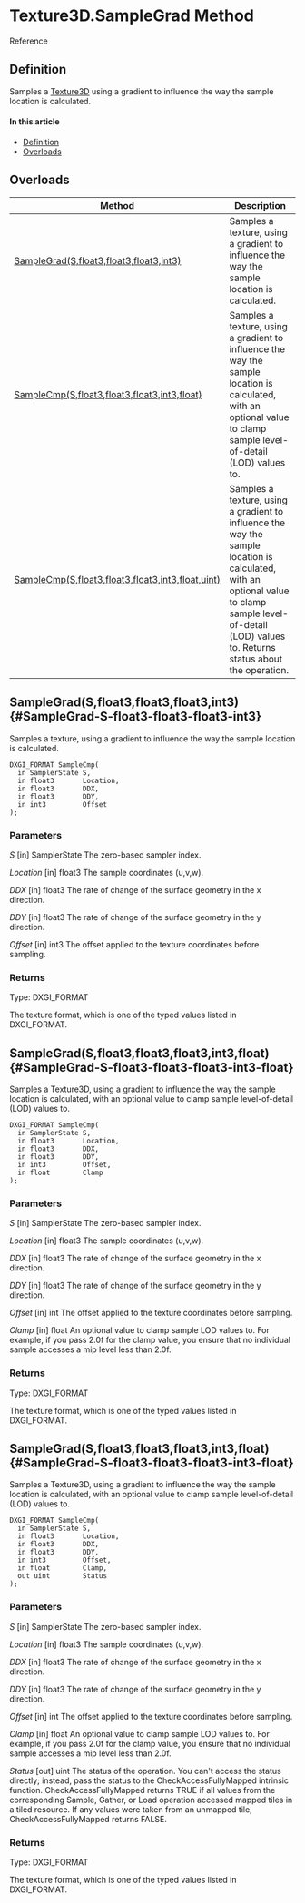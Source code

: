 # Texture3D.SampleGrad Method

Reference

## Definition

Samples a [Texture3D](#Texture3D.md) using a gradient to influence the way the sample location is calculated.
#### In this article

*  [Definition](#definition)
*  [Overloads](#overloads)

## Overloads

| Method | Description |
| ------ | ----------- |
| [SampleGrad(S,float3,float3,float3,int3)](#SampleGrad-S-float3-float3-float3-int3) | Samples a texture, using a gradient to influence the way the sample location is calculated. |
| [SampleCmp(S,float3,float3,float3,int3,float)](#SampleCmp-S-float3-float3-float3-int3-float) | Samples a texture, using a gradient to influence the way the sample location is calculated, with an optional value to clamp sample level-of-detail (LOD) values to. |
| [SampleCmp(S,float3,float3,float3,int3,float,uint)](#SampleCmp-S-float3-float-float-int3-float-uint) | Samples a texture, using a gradient to influence the way the sample location is calculated, with an optional value to clamp sample level-of-detail (LOD) values to. Returns status about the operation. |

## SampleGrad(S,float3,float3,float3,int3) {#SampleGrad-S-float3-float3-float3-int3}

Samples a texture, using a gradient to influence the way the sample location is calculated.

```HLSL
DXGI_FORMAT SampleCmp(
  in SamplerState S,
  in float3       Location,
  in float3       DDX,
  in float3       DDY,
  in int3         Offset
);
```

### Parameters
<i>S</i> [in] SamplerState
The zero-based sampler index.

<i>Location</i> [in] float3
The sample coordinates (u,v,w).

<i>DDX</i> [in] float3
The rate of change of the surface geometry in the x direction.

<i>DDY</i> [in] float3
The rate of change of the surface geometry in the y direction.

<i>Offset</i> [in] int3
The offset applied to the texture coordinates before sampling.

### Returns
Type: DXGI_FORMAT

The texture format, which is one of the typed values listed in DXGI_FORMAT.

## SampleGrad(S,float3,float3,float3,int3,float) {#SampleGrad-S-float3-float3-float3-int3-float}

Samples a Texture3D, using a gradient to influence the way the sample location is calculated, with an optional value to clamp sample level-of-detail (LOD) values to.

```HLSL
DXGI_FORMAT SampleCmp(
  in SamplerState S,
  in float3       Location,
  in float3       DDX,
  in float3       DDY,
  in int3         Offset,
  in float        Clamp
);
```

### Parameters
<i>S</i> [in] SamplerState
The zero-based sampler index.

<i>Location</i> [in] float3
The sample coordinates (u,v,w).

<i>DDX</i> [in] float3
The rate of change of the surface geometry in the x direction.

<i>DDY</i> [in] float3
The rate of change of the surface geometry in the y direction.

<i>Offset</i> [in] int
The offset applied to the texture coordinates before sampling.

<i>Clamp</i> [in] float
An optional value to clamp sample LOD values to. For example, if you pass 2.0f for the clamp value, you ensure that no individual sample accesses a mip level less than 2.0f.

### Returns
Type: DXGI_FORMAT

The texture format, which is one of the typed values listed in DXGI_FORMAT.

## SampleGrad(S,float3,float3,float3,int3,float) {#SampleGrad-S-float3-float3-float3-int3-float}

Samples a Texture3D, using a gradient to influence the way the sample location is calculated, with an optional value to clamp sample level-of-detail (LOD) values to.

```HLSL
DXGI_FORMAT SampleCmp(
  in SamplerState S,
  in float3       Location,
  in float3       DDX,
  in float3       DDY,
  in int3         Offset,
  in float        Clamp,
  out uint        Status
);
```

### Parameters
<i>S</i> [in] SamplerState
The zero-based sampler index.

<i>Location</i> [in] float3
The sample coordinates (u,v,w).

<i>DDX</i> [in] float3
The rate of change of the surface geometry in the x direction.

<i>DDY</i> [in] float3
The rate of change of the surface geometry in the y direction.

<i>Offset</i> [in] int
The offset applied to the texture coordinates before sampling.

<i>Clamp</i> [in] float
An optional value to clamp sample LOD values to. For example, if you pass 2.0f for the clamp value, you ensure that no individual sample accesses a mip level less than 2.0f.

<i>Status</i> [out] uint
The status of the operation. You can't access the status directly; instead, pass the status to the CheckAccessFullyMapped intrinsic function. CheckAccessFullyMapped returns TRUE if all values from the corresponding Sample, Gather, or Load operation accessed mapped tiles in a tiled resource. If any values were taken from an unmapped tile, CheckAccessFullyMapped returns FALSE.

### Returns
Type: DXGI_FORMAT

The texture format, which is one of the typed values listed in DXGI_FORMAT.